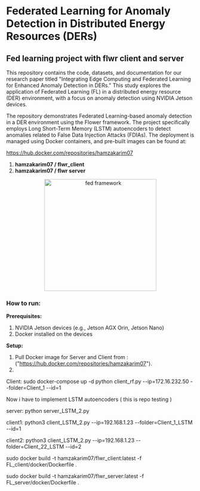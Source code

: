 # Federated Learning for Anomaly Detection in Distributed Energy Resources (DERs)
## Fed learning project with flwr client and server


This repository contains the code, datasets, and documentation for our research paper titled "Integrating Edge Computing and Federated Learning for Enhanced Anomaly Detection in DERs." This study explores the application of Federated Learning (FL) in a distributed energy resource (DER) environment, with a focus on anomaly detection using NVIDIA Jetson devices.

The repository demonstrates Federated Learning-based anomaly detection in a DER environment using the Flower framework. The project specifically employs Long Short-Term Memory (LSTM) autoencoders to detect anomalies related to False Data Injection Attacks (FDIAs). The deployment is managed using Docker containers, and pre-built images can be found at:

https://hub.docker.com/repositories/hamzakarim07
1. **hamzakarim07 / flwr_client**
2. **hamzakarim07 / flwr server**

<div align="center">
  <img src="images/fed framework.png" alt="fed framework" width="300">
</div>

### How to run:
**Prerequisites:**
1. NVIDIA Jetson devices (e.g., Jetson AGX Orin, Jetson Nano)
2. Docker installed on the devices

**Setup:**
1. Pull Docker image for Server and Client from : ("https://hub.docker.com/repositories/hamzakarim07").
2. 
Client:
sudo docker-compose up -d 
python client_rf.py --ip=172.16.232.50 --folder=Client_1 --id=1

Now i have to implement LSTM autoencoders ( this is repo testing )


server: python server_LSTM_2.py

client1: python3 client_LSTM_2.py --ip=192.168.1.23 --folder=Client_1_LSTM --id=1

client2: python3 client_LSTM_2.py --ip=192.168.1.23 --folder=Client_22_LSTM --id=2

sudo docker build -t hamzakarim07/flwr_client:latest -f FL_client/docker/Dockerfile .

sudo docker build -t hamzakarim07/flwr_server:latest -f FL_server/docker/Dockerfile .